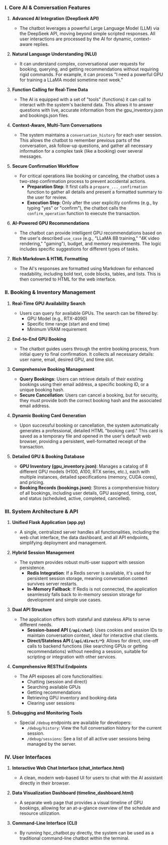 ### **I. Core AI & Conversation Features**

1.  **Advanced AI Integration (DeepSeek API)**
    *   The chatbot leverages a powerful Large Language Model (LLM) via the DeepSeek API, moving beyond simple scripted responses. All user interactions are processed by the AI for dynamic, context-aware replies.

2.  **Natural Language Understanding (NLU)**
    *   It can understand complex, conversational user requests for booking, querying, and getting recommendations without requiring rigid commands. For example, it can process "I need a powerful GPU for training a LLaMA model sometime next week."

3.  **Function Calling for Real-Time Data**
    *   The AI is equipped with a set of "tools" (functions) it can call to interact with the system's backend data. This allows it to answer questions with live, accurate information from the gpu_inventory.json and bookings.json files.

4.  **Context-Aware, Multi-Turn Conversations**
    *   The system maintains a `conversation_history` for each user session. This allows the chatbot to remember previous parts of the conversation, ask follow-up questions, and gather all necessary information for a complex task (like a booking) over several messages.

5.  **Secure Confirmation Workflow**
    *   For critical operations like booking or canceling, the chatbot uses a two-step confirmation process to prevent accidental actions.
        *   **Preparation Step**: It first calls a `prepare_..._confirmation` function to gather all details and present a formatted summary to the user for review.
        *   **Execution Step**: Only after the user explicitly confirms (e.g., by typing "yes" or "confirm"), the chatbot calls the `confirm_operation` function to execute the transaction.

6.  **AI-Powered GPU Recommendations**
    *   The chatbot can provide intelligent GPU recommendations based on the user's described `use_case` (e.g., "LLaMA 8B training," "4K video rendering," "gaming"), budget, and memory requirements. The logic includes specific suggestions for different types of tasks.

7.  **Rich Markdown & HTML Formatting**
    *   The AI's responses are formatted using Markdown for enhanced readability, including bold text, code blocks, tables, and lists. This is then converted to HTML for the web interface.

### **II. Booking & Inventory Management**

1.  **Real-Time GPU Availability Search**
    *   Users can query for available GPUs. The search can be filtered by:
        *   GPU Model (e.g., RTX-4090)
        *   Specific time range (start and end time)
        *   Minimum VRAM requirement

2.  **End-to-End GPU Booking**
    *   The chatbot guides users through the entire booking process, from initial query to final confirmation. It collects all necessary details: user name, email, desired GPU, and time slot.

3.  **Comprehensive Booking Management**
    *   **Query Bookings**: Users can retrieve details of their existing bookings using their email address, a specific booking ID, or a unique booking hash.
    *   **Secure Cancellation**: Users can cancel a booking, but for security, they must provide both the correct booking hash and the associated email address.

4.  **Dynamic Booking Card Generation**
    *   Upon successful booking or cancellation, the system automatically generates a professional, detailed HTML "booking card." This card is saved as a temporary file and opened in the user's default web browser, providing a persistent, well-formatted receipt of the transaction.

5.  **Detailed GPU & Booking Database**
    *   **GPU Inventory (gpu_inventory.json)**: Manages a catalog of 8 different GPU models (H100, A100, RTX series, etc.), each with multiple instances, detailed specifications (memory, CUDA cores), and pricing.
    *   **Booking Records (bookings.json)**: Stores a comprehensive history of all bookings, including user details, GPU assigned, timing, cost, and status (scheduled, active, completed, cancelled).

### **III. System Architecture & API**

1.  **Unified Flask Application (app.py)**
    *   A single, centralized server handles all functionalities, including the web chat interface, the data dashboard, and all API endpoints, simplifying deployment and management.

2.  **Hybrid Session Management**
    *   The system provides robust multi-user support with session persistence.
        *   **Redis Integration**: If a Redis server is available, it's used for persistent session storage, meaning conversation context survives server restarts.
        *   **In-Memory Fallback**: If Redis is not connected, the application seamlessly falls back to in-memory session storage for development and simple use cases.

3.  **Dual API Structure**
    *   The application offers both stateful and stateless APIs to serve different needs.
        *   **Session-based API (`/api/chat`)**: Uses cookies and session IDs to maintain conversation context, ideal for interactive chat clients.
        *   **Direct/Stateless API (`/api/direct/*`)**: Allows for direct, one-off calls to backend functions (like searching GPUs or getting recommendations) without needing a session, suitable for scripting or integration with other services.

4.  **Comprehensive RESTful Endpoints**
    *   The API exposes all core functionalities:
        *   Chatting (session and direct)
        *   Searching available GPUs
        *   Getting recommendations
        *   Retrieving GPU inventory and booking data
        *   Clearing user sessions

5.  **Debugging and Monitoring Tools**
    *   Special `/debug` endpoints are available for developers:
        *   `/debug/history`: View the full conversation history for the current session.
        *   `/debug/sessions`: See a list of all active user sessions being managed by the server.

### **IV. User Interfaces**

1.  **Interactive Web Chat Interface (chat_interface.html)**
    *   A clean, modern web-based UI for users to chat with the AI assistant directly in their browser.

2.  **Data Visualization Dashboard (timeline_dashboard.html)**
    *   A separate web page that provides a visual timeline of GPU bookings, allowing for an at-a-glance overview of the schedule and resource utilization.

3.  **Command-Line Interface (CLI)**
    *   By running hpc_chatbot.py directly, the system can be used as a traditional command-line chatbot within the terminal.
